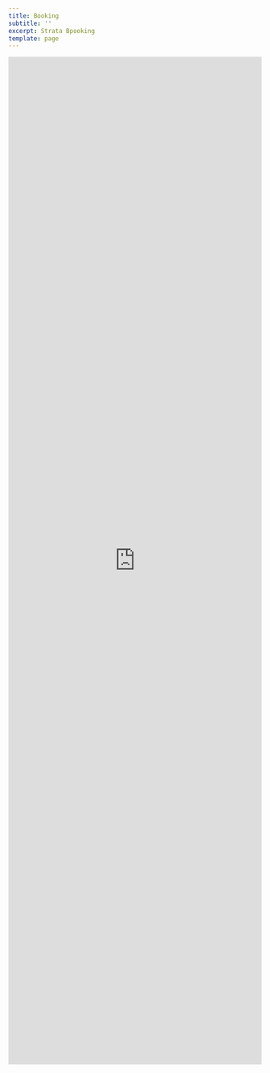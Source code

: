 ```yaml
---
title: Booking
subtitle: ''
excerpt: Strata Bpooking
template: page
---
```

<iframe src ="https://beds24.com/booking2.php?propid=117534&amp;referer=iframe" width="1000" height="2000" style="max-width:100%;border:none;overflow:auto;"><p><a href="https://beds24.com/booking2.php?propid=117534&amp;referer=iframe" title="Book Now">Book Now</a></p></iframe>